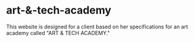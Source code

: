 # art-&-tech-academy
This website is designed for a client based on her specifications for an art academy called "ART & TECH ACADEMY."
